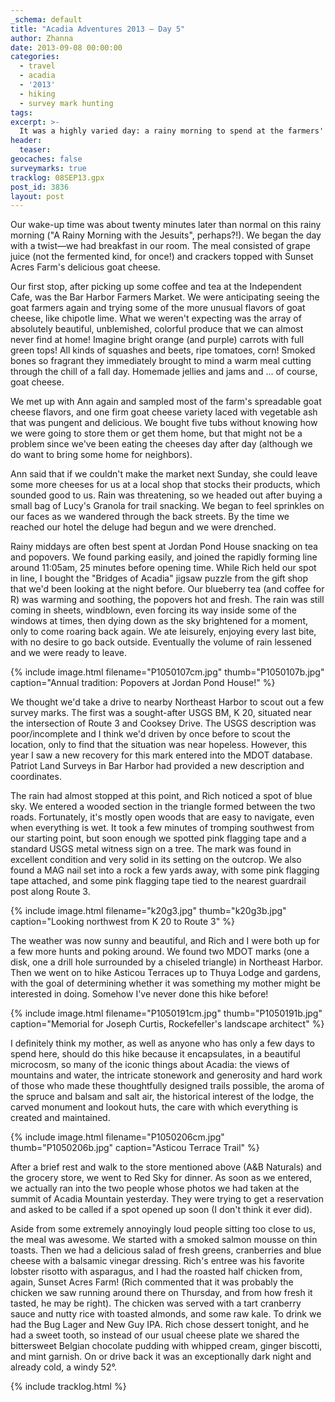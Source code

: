 ```yaml
---
_schema: default
title: "Acadia Adventures 2013 – Day 5"
author: Zhanna
date: 2013-09-08 00:00:00
categories:
  - travel
  - acadia
  - '2013'
  - hiking
  - survey mark hunting
tags:
excerpt: >-
  It was a highly varied day: a rainy morning to spend at the farmers' market and Jordan Pond House, survey mark hunting beneath clearing skies, and a visit to Asticou Terraces in the sunshine! Red Sky for dinner topped off the day. 
header:
  teaser:
geocaches: false
surveymarks: true
tracklog: 08SEP13.gpx
post_id: 3836
layout: post   
---
```


Our wake-up time was about twenty minutes later than normal on this rainy morning ("A Rainy Morning with the Jesuits", perhaps?!).  We began the day with a twist—we had breakfast in our room.  The meal consisted of grape juice (not the fermented kind, for once!) and crackers topped with Sunset Acres Farm's delicious goat cheese.  

Our first stop, after picking up some coffee and tea at the Independent Cafe, was the Bar Harbor Farmers Market.  We were anticipating seeing the goat farmers again and trying some of the more unusual flavors of goat cheese, like chipotle lime. What we weren't expecting was the array of absolutely beautiful, unblemished, colorful produce that we can almost never find at home! Imagine bright orange (and purple) carrots with full green tops! All kinds of squashes and beets, ripe tomatoes, corn!  Smoked bones so fragrant they immediately brought to mind a warm meal cutting through the chill of a fall day. Homemade jellies and jams and ... of course, goat cheese.  

We met up with Ann again and sampled most of the farm's spreadable goat cheese flavors, and one firm goat cheese variety laced with vegetable ash that was pungent and delicious.  We bought five tubs without knowing how we were going to store them or get them home, but that might not be a problem since we've been eating the cheeses day after day (although we do want to bring some home for neighbors). 

Ann said that if we couldn't make the market next Sunday, she could leave some more cheeses for us at a local shop that stocks their products, which sounded good to us.  Rain was threatening, so we headed out after buying a small bag of Lucy's Granola for trail snacking.  We began to feel sprinkles on our faces as we wandered through the back streets. By the time we reached our hotel the deluge had begun and we were drenched.

Rainy middays are often best spent at Jordan Pond House snacking on tea and popovers. We found parking easily, and joined the rapidly forming line around 11:05am, 25 minutes before opening time.  While Rich held our spot in line, I bought the "Bridges of Acadia" jigsaw puzzle from the gift shop that we'd been looking at the night before. Our blueberry tea (and coffee for R) was warming and soothing, the popovers hot and fresh.  The rain was still coming in sheets, windblown, even forcing its way inside some of the windows at times, then dying down as the sky brightened for a moment, only to come roaring back again. We ate leisurely, enjoying every last bite, with no desire to go back outside.  Eventually the volume of rain lessened and we were ready to leave.

{% include image.html filename="P1050107cm.jpg" thumb="P1050107b.jpg" caption="Annual tradition: Popovers at Jordan Pond House!" %}

We thought we'd take a drive to nearby Northeast Harbor to scout out a few survey marks.  The first was a sought-after USGS BM, K 20, situated near the intersection of Route 3 and Cooksey Drive.  The USGS description was poor/incomplete and I think we'd driven by once before to scout the location, only to find that the situation was near hopeless.  However, this year I saw a new recovery for this mark entered into the MDOT database.  Patriot Land Surveys in Bar Harbor had provided a new description and coordinates.  

The rain had almost stopped at this point, and Rich noticed a spot of blue sky.  We entered a wooded section in the triangle formed between the two roads.  Fortunately, it's mostly open woods that are easy to navigate, even when everything is wet.  It took a few minutes of tromping southwest from our starting point, but soon enough we spotted pink flagging tape and a standard USGS metal witness sign on a tree. The mark was found in excellent condition and very solid in its setting on the outcrop.  We also found a MAG nail set into a rock a few yards away, with some pink flagging tape attached, and some pink flagging tape tied to the nearest guardrail post along Route 3.  

{% include image.html filename="k20g3.jpg" thumb="k20g3b.jpg" caption="Looking northwest from K 20 to Route 3" %}

The weather was now sunny and beautiful, and Rich and I were both up for a few more hunts and poking around.  We found two MDOT marks (one a disk, one a drill hole surrounded by a chiseled triangle) in Northeast Harbor.  Then we went on to hike Asticou Terraces up to Thuya Lodge and gardens, with the goal of determining whether it was something my mother might be interested in doing.  Somehow I've never done this hike before!  

{% include image.html filename="P1050191cm.jpg" thumb="P1050191b.jpg" caption="Memorial for Joseph Curtis, Rockefeller's landscape architect" %}

I definitely think my mother, as well as anyone who has only a few days to spend here, should do this hike because it encapsulates, in a beautiful microcosm, so many of the iconic things about Acadia: the views of mountains and water, the intricate stonework and generosity and hard work of those who made these thoughtfully designed trails possible, the aroma of the spruce and balsam and salt air, the historical interest of the lodge, the carved monument and lookout huts, the care with which everything is created and maintained. 

{% include image.html filename="P1050206cm.jpg" thumb="P1050206b.jpg" caption="Asticou Terrace Trail" %}

After a brief rest and walk to the store mentioned above (A&B Naturals) and the grocery store, we went to Red Sky for dinner.  As soon as we entered, we actually ran into the two people whose photos we had taken at the summit of Acadia Mountain yesterday.  They were trying to get a reservation and asked to be called if a spot opened up soon (I don't think it ever did).  

Aside from some extremely annoyingly loud people sitting too close to us, the meal was awesome.  We started with a smoked salmon mousse on thin toasts.  Then we had a delicious salad of fresh greens, cranberries and blue cheese with a balsamic vinegar dressing.  Rich's entree was his favorite lobster risotto with asparagus, and I had the roasted half chicken from, again, Sunset Acres Farm!  (Rich commented that it was probably the chicken we saw running around there on Thursday, and from how fresh it tasted, he may be right).  The chicken was served with a tart cranberry sauce and nutty rice with toasted almonds, and some raw kale. To drink we had the Bug Lager and New Guy IPA.  Rich chose dessert tonight, and he had a sweet tooth, so instead of our usual cheese plate we shared the bittersweet Belgian chocolate pudding with whipped cream, ginger biscotti, and mint garnish. On or drive back it was an exceptionally dark night and already cold, a windy 52°.

{% include tracklog.html %}
